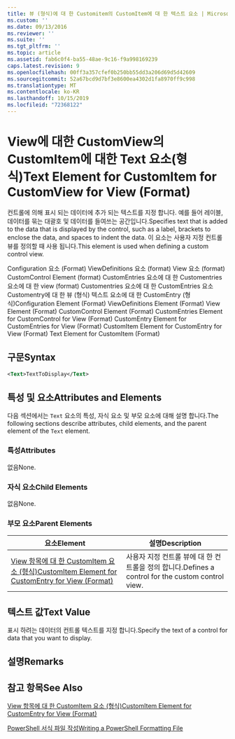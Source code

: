 ```yaml
---
title: 뷰 (형식)에 대 한 Customitem의 CustomItem에 대 한 텍스트 요소 | Microsoft Docs
ms.custom: ''
ms.date: 09/13/2016
ms.reviewer: ''
ms.suite: ''
ms.tgt_pltfrm: ''
ms.topic: article
ms.assetid: fab6c0f4-ba55-48ae-9c16-f9a998169239
caps.latest.revision: 9
ms.openlocfilehash: 00ff3a357cfef0b250bb55dd3a206d69d5d42609
ms.sourcegitcommit: 52a67bcd9d7bf3e8600ea4302d1fa8970ff9c998
ms.translationtype: MT
ms.contentlocale: ko-KR
ms.lasthandoff: 10/15/2019
ms.locfileid: "72368122"
---
```

# <a name="text-element-for-customitem-for-customview-for-view-format"></a><span data-ttu-id="c503c-102">View에 대한 CustomView의 CustomItem에 대한 Text 요소(형식)</span><span class="sxs-lookup"><span data-stu-id="c503c-102">Text Element for CustomItem for CustomView for View (Format)</span></span>

<span data-ttu-id="c503c-103">컨트롤에 의해 표시 되는 데이터에 추가 되는 텍스트를 지정 합니다. 예를 들어 레이블, 데이터를 묶는 대괄호 및 데이터를 들여쓰는 공간입니다.</span><span class="sxs-lookup"><span data-stu-id="c503c-103">Specifies text that is added to the data that is displayed by the control, such as a label, brackets to enclose the data, and spaces to indent the data.</span></span> <span data-ttu-id="c503c-104">이 요소는 사용자 지정 컨트롤 뷰를 정의할 때 사용 됩니다.</span><span class="sxs-lookup"><span data-stu-id="c503c-104">This element is used when defining a custom control view.</span></span>

<span data-ttu-id="c503c-105">Configuration 요소 (Format) ViewDefinitions 요소 (format) View 요소 (format) CustomControl Element (format) CustomEntries 요소에 대 한 Customentries 요소에 대 한 view (format) Customentries 요소에 대 한 CustomEntries 요소 Customentry에 대 한 뷰 (형식) 텍스트 요소에 대 한 CustomEntry (형식)</span><span class="sxs-lookup"><span data-stu-id="c503c-105">Configuration Element (Format) ViewDefinitions Element (Format) View Element (Format) CustomControl Element (Format) CustomEntries Element for CustomControl for View (Format) CustomEntry Element for CustomEntries for View (Format) CustomItem Element for CustomEntry for View (Format) Text Element for CustomItem (Format)</span></span>

## <a name="syntax"></a><span data-ttu-id="c503c-106">구문</span><span class="sxs-lookup"><span data-stu-id="c503c-106">Syntax</span></span>

```xml
<Text>TextToDisplay</Text>
```

## <a name="attributes-and-elements"></a><span data-ttu-id="c503c-107">특성 및 요소</span><span class="sxs-lookup"><span data-stu-id="c503c-107">Attributes and Elements</span></span>

<span data-ttu-id="c503c-108">다음 섹션에서는 `Text` 요소의 특성, 자식 요소 및 부모 요소에 대해 설명 합니다.</span><span class="sxs-lookup"><span data-stu-id="c503c-108">The following sections describe attributes, child elements, and the parent element of the `Text` element.</span></span>

### <a name="attributes"></a><span data-ttu-id="c503c-109">특성</span><span class="sxs-lookup"><span data-stu-id="c503c-109">Attributes</span></span>

<span data-ttu-id="c503c-110">없음</span><span class="sxs-lookup"><span data-stu-id="c503c-110">None.</span></span>

### <a name="child-elements"></a><span data-ttu-id="c503c-111">자식 요소</span><span class="sxs-lookup"><span data-stu-id="c503c-111">Child Elements</span></span>

<span data-ttu-id="c503c-112">없음</span><span class="sxs-lookup"><span data-stu-id="c503c-112">None.</span></span>

### <a name="parent-elements"></a><span data-ttu-id="c503c-113">부모 요소</span><span class="sxs-lookup"><span data-stu-id="c503c-113">Parent Elements</span></span>

|<span data-ttu-id="c503c-114">요소</span><span class="sxs-lookup"><span data-stu-id="c503c-114">Element</span></span>|<span data-ttu-id="c503c-115">설명</span><span class="sxs-lookup"><span data-stu-id="c503c-115">Description</span></span>|
|-------------|-----------------|
|[<span data-ttu-id="c503c-116">View 항목에 대 한 CustomItem 요소 (형식)</span><span class="sxs-lookup"><span data-stu-id="c503c-116">CustomItem Element for CustomEntry for View (Format)</span></span>](./customitem-element-for-customentry-for-customcontrol-for-view-format.md)|<span data-ttu-id="c503c-117">사용자 지정 컨트롤 뷰에 대 한 컨트롤을 정의 합니다.</span><span class="sxs-lookup"><span data-stu-id="c503c-117">Defines a control for the custom control view.</span></span>|

## <a name="text-value"></a><span data-ttu-id="c503c-118">텍스트 값</span><span class="sxs-lookup"><span data-stu-id="c503c-118">Text Value</span></span>

<span data-ttu-id="c503c-119">표시 하려는 데이터의 컨트롤 텍스트를 지정 합니다.</span><span class="sxs-lookup"><span data-stu-id="c503c-119">Specify the text of a control for data that you want to display.</span></span>

## <a name="remarks"></a><span data-ttu-id="c503c-120">설명</span><span class="sxs-lookup"><span data-stu-id="c503c-120">Remarks</span></span>

## <a name="see-also"></a><span data-ttu-id="c503c-121">참고 항목</span><span class="sxs-lookup"><span data-stu-id="c503c-121">See Also</span></span>

[<span data-ttu-id="c503c-122">View 항목에 대 한 CustomItem 요소 (형식)</span><span class="sxs-lookup"><span data-stu-id="c503c-122">CustomItem Element for CustomEntry for View (Format)</span></span>](./customitem-element-for-customentry-for-customcontrol-for-view-format.md)

[<span data-ttu-id="c503c-123">PowerShell 서식 파일 작성</span><span class="sxs-lookup"><span data-stu-id="c503c-123">Writing a PowerShell Formatting File</span></span>](./writing-a-powershell-formatting-file.md)
